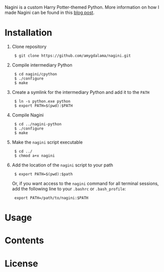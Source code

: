 Nagini is a custom Harry Potter-themed Python. More information on how I made Nagini can be found in this [blog post](http://mathamy.com/import-accio-bootstrapping-python-grammar.html).

# Installation

1. Clone repository

        $ git clone https://github.com/amygdalama/nagini.git

2. Compile intermediary Python

        $ cd nagini/cpython
        $ ./configure
        $ make

3. Create a symlink for the intermediary Python and add it to the `PATH`

        $ ln -s python.exe python
        $ export PATH=$(pwd):$PATH

4. Compile Nagini

        $ cd ../nagini-python
        $ ./configure
        $ make

5. Make the `nagini` script executable

        $ cd ../
        $ chmod a+x nagini

6. Add the location of the `nagini` script to your path

        $ export PATH=$(pwd):$path

    Or, if you want access to the `nagini` command for all terminal sessions, add the following line to your `.bashrc` or `.bash_profile`:

        export PATH=/path/to/nagini:$PATH


# Usage


# Contents

# License

